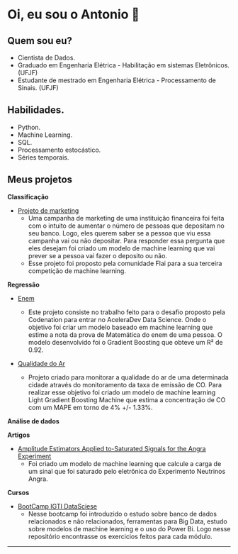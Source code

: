 # **Oi, eu sou o Antonio** 👋 


## **Quem sou eu?**
- Cientista de Dados.
- Graduado em Engenharia Elétrica - Habilitação em sistemas Eletrônicos. (UFJF)
- Estudante de mestrado em Engenharia Elétrica - Processamento de Sinais. (UFJF)


## **Habilidades.**
* Python.
* Machine Learning.
* SQL.
* Processamento estocástico.
* Séries temporais. 


## **Meus projetos**

**Classificação**
* [Projeto de marketing](https://github.com/AntonioJuniorF/Second-competition-flai) 
   * Uma campanha de marketing de uma instituição financeira foi feita com o intuito de aumentar o número de pessoas que depositam no seu banco. Logo, eles querem saber se a pessoa que viu essa campanha vai ou não depositar. Para responder essa pergunta que eles desejam foi criado um modelo de machine learning que vai prever se a pessoa vai fazer o deposito ou não. 
   * Esse projeto foi proposto pela comunidade Flai para a sua terceira competição de machine learning. 

**Regressão**

* [Enem](https://github.com/AntonioJuniorF/ENEM) 
    * Este projeto consiste no trabalho feito para o desafio proposto pela Codenation para entrar no AceleraDev Data Science. Onde o objetivo foi criar um modelo baseado em machine learning que estime a nota da prova de Matemática do enem de uma pessoa. O modelo desenvolvido foi o Gradient Boosting que obteve um R² de 0.92.

* [Qualidade do Ar](https://github.com/AntonioJuniorF/quality_ar)
  * Projeto criado para monitorar a qualidade do ar de uma determinada cidade através do monitoramento da taxa de emissão de CO. Para realizar esse objetivo foi criado um modelo de machine learning Light Gradient Boosting Machine que estima a concentração de CO com um MAPE em torno de 4% +/- 1.33%. 

**Análise de dados**


**Artigos**
* [Amplitude Estimators Applied to-Saturated Signals for the Angra Experiment](https://github.com/AntonioJuniorF/Amplitude-Estimators-Applied-to-Saturated-Signals-for-the--Angra-Experiment)
  * Foi criado um modelo de machine learning que calcule a carga de um sinal que foi saturado pelo eletrônica do Experimento Neutrinos Angra.    

**Cursos**
* [BootCamp IGTI DataSciese](https://github.com/AntonioJuniorF/bootcamp-DataScience-IGTI)
  * Nesse bootcamp foi introduzido o estudo sobre banco de dados relacionados e não relacionados, ferramentas para Big Data, estudo sobre modelos de machine learning e o uso do Power Bi. Logo nesse repositório encontrasse os exercicios feitos para cada módulo.   
 
 
      



---
<!--
**AntonioJuniorF/AntonioJuniorF** is a ✨ _special_ ✨ repository because its `README.md` (this file) appears on your GitHub profile.

Here are some ideas to get you started:

* 🔭 I’m currently working on ...
* 🌱 I’m currently learning ...
* 👯 I’m looking to collaborate on ...
* 🤔 I’m looking for help with ...
* 💬 Ask me about ...
* 📫 How to reach me: ...
* 😄 Pronouns: ...
* ⚡ Fun fact: ...
-->
